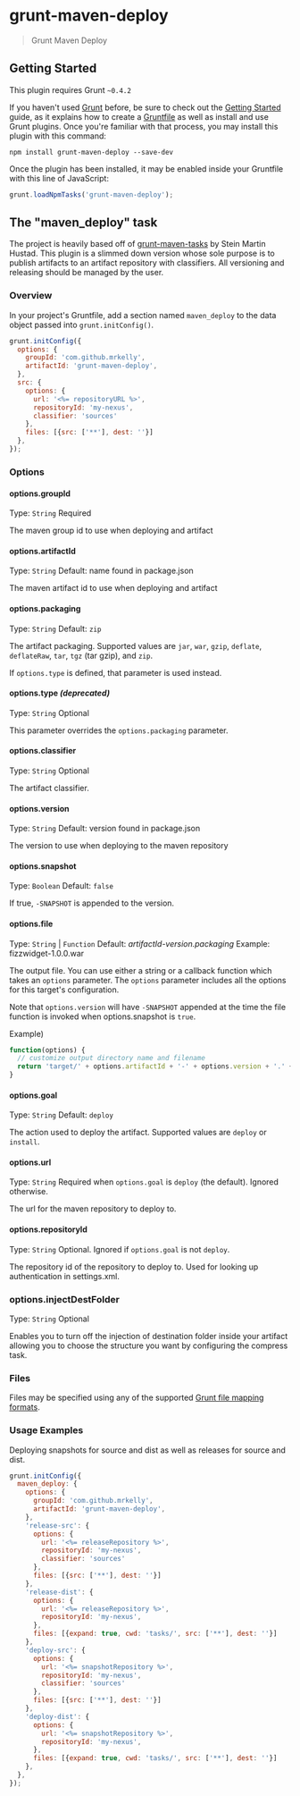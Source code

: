 # grunt-maven-deploy

> Grunt Maven Deploy

## Getting Started
This plugin requires Grunt `~0.4.2`

If you haven't used [Grunt](http://gruntjs.com/) before, be sure to check out the [Getting Started](http://gruntjs.com/getting-started) guide, as it explains how to create a [Gruntfile](http://gruntjs.com/sample-gruntfile) as well as install and use Grunt plugins. Once you're familiar with that process, you may install this plugin with this command:

```shell
npm install grunt-maven-deploy --save-dev
```

Once the plugin has been installed, it may be enabled inside your Gruntfile with this line of JavaScript:

```js
grunt.loadNpmTasks('grunt-maven-deploy');
```

## The "maven_deploy" task

The project is heavily based off of [grunt-maven-tasks](https://github.com/smh/grunt-maven-tasks) by Stein Martin Hustad.  This plugin is a slimmed down version whose sole purpose is to publish artifacts to an artifact repository with classifiers.  All versioning and releasing should be managed by the user. 

### Overview
In your project's Gruntfile, add a section named `maven_deploy` to the data object passed into `grunt.initConfig()`.

```js
grunt.initConfig({
  options: {
    groupId: 'com.github.mrkelly',
    artifactId: 'grunt-maven-deploy',        
  },
  src: {
    options: {
      url: '<%= repositoryURL %>',
      repositoryId: 'my-nexus',
      classifier: 'sources'
    },
    files: [{src: ['**'], dest: ''}]
  },
});
```

### Options

#### options.groupId
Type: `String`
Required

The maven group id to use when deploying and artifact

#### options.artifactId
Type: `String`
Default: name found in package.json

The maven artifact id to use when deploying and artifact

#### options.packaging
Type: `String`
Default: `zip`

The artifact packaging. Supported values are `jar`, `war`, `gzip`, `deflate`, `deflateRaw`, `tar`, `tgz` (tar gzip), and `zip`.

If `options.type` is defined, that parameter is used instead.

#### options.type *(deprecated)*
Type: `String`
Optional

This parameter overrides the `options.packaging` parameter.

#### options.classifier
Type: `String`
Optional

The artifact classifier.

#### options.version
Type: `String`
Default: version found in package.json

The version to use when deploying to the maven repository

#### options.snapshot
Type: `Boolean`
Default: `false`

If true, `-SNAPSHOT` is appended to the version.

#### options.file
Type: `String` | `Function`
Default: *artifactId-version.packaging*
Example: fizzwidget-1.0.0.war

The output file.  You can use either a string or a callback function which takes an `options` parameter.  The `options` parameter includes all the options for this target's configuration.  

Note that `options.version` will have `-SNAPSHOT` appended at the time the file function is invoked when options.snapshot is `true`.

Example)

```javascript
function(options) {
  // customize output directory name and filename
  return 'target/' + options.artifactId + '-' + options.version + '.' + options.packaging;
}
```

#### options.goal
Type: `String`
Default: `deploy`

The action used to deploy the artifact. Supported values are `deploy` or `install`.

#### options.url
Type: `String`
Required when `options.goal` is `deploy` (the default). Ignored otherwise.

The url for the maven repository to deploy to.

#### options.repositoryId
Type: `String`
Optional. Ignored if `options.goal` is not `deploy`.

The repository id of the repository to deploy to. Used for looking up authentication in settings.xml.

### options.injectDestFolder
Type: `String`
Optional

Enables you to turn off the injection of destination folder inside your artifact allowing you to choose the structure you want by configuring the compress task.

### Files

Files may be specified using any of the supported [Grunt file mapping formats](http://gruntjs.com/configuring-tasks#files).

### Usage Examples

Deploying snapshots for source and dist as well as releases for source and dist.

```js
grunt.initConfig({
  maven_deploy: {
    options: {
      groupId: 'com.github.mrkelly',
      artifactId: 'grunt-maven-deploy',        
    },
    'release-src': {
      options: {
        url: '<%= releaseRepository %>',
        repositoryId: 'my-nexus',
        classifier: 'sources'
      },
      files: [{src: ['**'], dest: ''}]
    },
    'release-dist': {
      options: {
        url: '<%= releaseRepository %>',
        repositoryId: 'my-nexus',
      },
      files: [{expand: true, cwd: 'tasks/', src: ['**'], dest: ''}]
    },
    'deploy-src': {
      options: {
        url: '<%= snapshotRepository %>',
        repositoryId: 'my-nexus',
        classifier: 'sources'
      },
      files: [{src: ['**'], dest: ''}]
    },
    'deploy-dist': {
      options: {
        url: '<%= snapshotRepository %>',
        repositoryId: 'my-nexus',
      },
      files: [{expand: true, cwd: 'tasks/', src: ['**'], dest: ''}]
    },
  },
});
```

